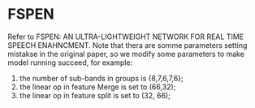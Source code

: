 # FSPEN 
Refer to FSPEN: AN ULTRA-LIGHTWEIGHT NETWORK FOR REAL TIME SPEECH ENAHNCMENT.
Note that thera are somme parameters setting mistakse in the original paper, so we modify some parameters to make model running succeed, for example:
1. the number of sub-bands in groups is {8,7,6,7,6}; 
2. the linear op in feature Merge is set to (66,32);
3. the linear op in feature split is set to (32, 66);